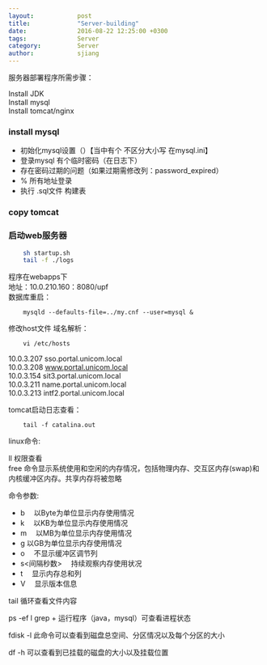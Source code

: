 ```yaml
---
layout:            post
title:             "Server-building"
date:              2016-08-22 12:25:00 +0300
tags:              Server 
category:          Server
author:            sjiang
---
```


服务器部署程序所需步骤： 

Install JDK  
Install mysql  
Install tomcat/nginx


### install mysql
	
- 初始化mysql设置（）【当中有个 不区分大小写 在mysql.ini】
- 登录mysql 有个临时密码（在日志下）
- 存在密码过期的问题（如果过期需修改列：password_expired）
- % 所有地址登录
- 执行 .sql文件 构建表

### copy tomcat

### 启动web服务器
```bash
	sh startup.sh
	tail -f ./logs
```

程序在webapps下  
地址：10.0.210.160：8080/upf  
数据库重启：
```
	mysqld --defaults-file=../my.cnf --user=mysql &
```  
修改host文件 域名解析：	
```
	vi /etc/hosts
```

10.0.3.207      sso.portal.unicom.local  
10.0.3.208      www.portal.unicom.local  
10.0.3.154      sit3.portal.unicom.local  
10.0.3.211   	name.portal.unicom.local  
10.0.3.213 		intf2.portal.unicom.local

tomcat启动日志查看：
```
	tail -f catalina.out
```


linux命令:

ll  权限查看  
free 命令显示系统使用和空闲的内存情况，包括物理内存、交互区内存(swap)和内核缓冲区内存。共享内存将被忽略

命令参数:

- b 　以Byte为单位显示内存使用情况
- k 　以KB为单位显示内存使用情况
- m 　以MB为单位显示内存使用情况
- g   以GB为单位显示内存使用情况
- o 　不显示缓冲区调节列
- s<间隔秒数> 　持续观察内存使用状况
- t 　显示内存总和列
- V 　显示版本信息

tail		循环查看文件内容

ps -ef l grep + 运行程序（java，mysql）可查看进程状态

fdisk -l		此命令可以查看到磁盘总空间、分区情况以及每个分区的大小

df -h		可以查看到已挂载的磁盘的大小以及挂载位置
